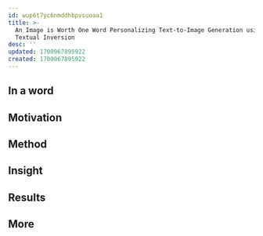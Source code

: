 ```yaml
---
id: wup6t7yc6nmddhbpvsuoaa1
title: >-
  An Image is Worth One Word Personalizing Text-to-Image Generation using
  Textual Inversion
desc: ''
updated: 1700967895922
created: 1700967895922
---
```


## In a word



## Motivation




## Method





## Insight





## Results





## More